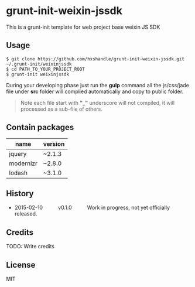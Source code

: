 # grunt-init-weixin-jssdk

This is a grunt-init template for web project base weixin JS SDK

## Usage

```
$ git clone https://github.com/hxshandle/grunt-init-weixin-jssdk.git ~/.grunt-init/weixinjssdk
$ cd PATH_TO_YOUR_PROJECT_ROOT
$ grunt-init weixinjssdk
```

During your developing phase just run the __gulp__ command all the js/css/jade file under __src__ folder will complied automatically and copy to public folder.

> Note each file start with **"_"** underscore will not compiled, it will processed as a sub-file of others.



## Contain packages


| name | version
-------|--------
jquery | ~2.1.3
modernizr | ~2.8.0
lodash | ~3.1.0


## History

 * 2015-02-10   v0.1.0   Work in progress, not yet officially released.

## Credits

TODO: Write credits

## License

MIT